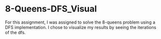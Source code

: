 # 8-Queens-DFS_Visual
For this assignment, I was assigned to solve the 8-queens problem using a DFS implementation. I chose to visualize my results by seeing the iterations of the dfs.
